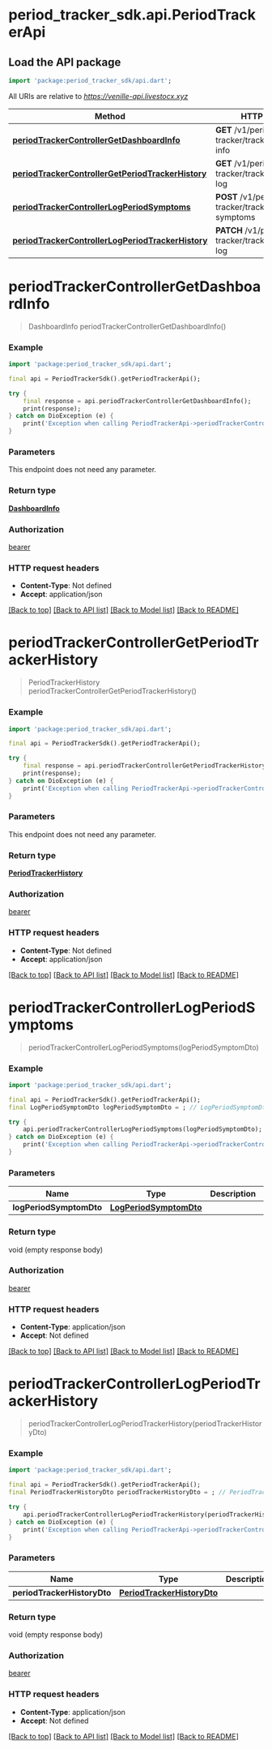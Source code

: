# period_tracker_sdk.api.PeriodTrackerApi

## Load the API package
```dart
import 'package:period_tracker_sdk/api.dart';
```

All URIs are relative to *https://venille-api.livestocx.xyz*

Method | HTTP request | Description
------------- | ------------- | -------------
[**periodTrackerControllerGetDashboardInfo**](PeriodTrackerApi.md#periodtrackercontrollergetdashboardinfo) | **GET** /v1/period-tracker/tracker/dashboard-info | 
[**periodTrackerControllerGetPeriodTrackerHistory**](PeriodTrackerApi.md#periodtrackercontrollergetperiodtrackerhistory) | **GET** /v1/period-tracker/tracker/predicted-log | 
[**periodTrackerControllerLogPeriodSymptoms**](PeriodTrackerApi.md#periodtrackercontrollerlogperiodsymptoms) | **POST** /v1/period-tracker/tracker/log-symptoms | 
[**periodTrackerControllerLogPeriodTrackerHistory**](PeriodTrackerApi.md#periodtrackercontrollerlogperiodtrackerhistory) | **PATCH** /v1/period-tracker/tracker/predicted-log | 


# **periodTrackerControllerGetDashboardInfo**
> DashboardInfo periodTrackerControllerGetDashboardInfo()



### Example
```dart
import 'package:period_tracker_sdk/api.dart';

final api = PeriodTrackerSdk().getPeriodTrackerApi();

try {
    final response = api.periodTrackerControllerGetDashboardInfo();
    print(response);
} catch on DioException (e) {
    print('Exception when calling PeriodTrackerApi->periodTrackerControllerGetDashboardInfo: $e\n');
}
```

### Parameters
This endpoint does not need any parameter.

### Return type

[**DashboardInfo**](DashboardInfo.md)

### Authorization

[bearer](../README.md#bearer)

### HTTP request headers

 - **Content-Type**: Not defined
 - **Accept**: application/json

[[Back to top]](#) [[Back to API list]](../README.md#documentation-for-api-endpoints) [[Back to Model list]](../README.md#documentation-for-models) [[Back to README]](../README.md)

# **periodTrackerControllerGetPeriodTrackerHistory**
> PeriodTrackerHistory periodTrackerControllerGetPeriodTrackerHistory()



### Example
```dart
import 'package:period_tracker_sdk/api.dart';

final api = PeriodTrackerSdk().getPeriodTrackerApi();

try {
    final response = api.periodTrackerControllerGetPeriodTrackerHistory();
    print(response);
} catch on DioException (e) {
    print('Exception when calling PeriodTrackerApi->periodTrackerControllerGetPeriodTrackerHistory: $e\n');
}
```

### Parameters
This endpoint does not need any parameter.

### Return type

[**PeriodTrackerHistory**](PeriodTrackerHistory.md)

### Authorization

[bearer](../README.md#bearer)

### HTTP request headers

 - **Content-Type**: Not defined
 - **Accept**: application/json

[[Back to top]](#) [[Back to API list]](../README.md#documentation-for-api-endpoints) [[Back to Model list]](../README.md#documentation-for-models) [[Back to README]](../README.md)

# **periodTrackerControllerLogPeriodSymptoms**
> periodTrackerControllerLogPeriodSymptoms(logPeriodSymptomDto)



### Example
```dart
import 'package:period_tracker_sdk/api.dart';

final api = PeriodTrackerSdk().getPeriodTrackerApi();
final LogPeriodSymptomDto logPeriodSymptomDto = ; // LogPeriodSymptomDto | 

try {
    api.periodTrackerControllerLogPeriodSymptoms(logPeriodSymptomDto);
} catch on DioException (e) {
    print('Exception when calling PeriodTrackerApi->periodTrackerControllerLogPeriodSymptoms: $e\n');
}
```

### Parameters

Name | Type | Description  | Notes
------------- | ------------- | ------------- | -------------
 **logPeriodSymptomDto** | [**LogPeriodSymptomDto**](LogPeriodSymptomDto.md)|  | 

### Return type

void (empty response body)

### Authorization

[bearer](../README.md#bearer)

### HTTP request headers

 - **Content-Type**: application/json
 - **Accept**: Not defined

[[Back to top]](#) [[Back to API list]](../README.md#documentation-for-api-endpoints) [[Back to Model list]](../README.md#documentation-for-models) [[Back to README]](../README.md)

# **periodTrackerControllerLogPeriodTrackerHistory**
> periodTrackerControllerLogPeriodTrackerHistory(periodTrackerHistoryDto)



### Example
```dart
import 'package:period_tracker_sdk/api.dart';

final api = PeriodTrackerSdk().getPeriodTrackerApi();
final PeriodTrackerHistoryDto periodTrackerHistoryDto = ; // PeriodTrackerHistoryDto | 

try {
    api.periodTrackerControllerLogPeriodTrackerHistory(periodTrackerHistoryDto);
} catch on DioException (e) {
    print('Exception when calling PeriodTrackerApi->periodTrackerControllerLogPeriodTrackerHistory: $e\n');
}
```

### Parameters

Name | Type | Description  | Notes
------------- | ------------- | ------------- | -------------
 **periodTrackerHistoryDto** | [**PeriodTrackerHistoryDto**](PeriodTrackerHistoryDto.md)|  | 

### Return type

void (empty response body)

### Authorization

[bearer](../README.md#bearer)

### HTTP request headers

 - **Content-Type**: application/json
 - **Accept**: Not defined

[[Back to top]](#) [[Back to API list]](../README.md#documentation-for-api-endpoints) [[Back to Model list]](../README.md#documentation-for-models) [[Back to README]](../README.md)

